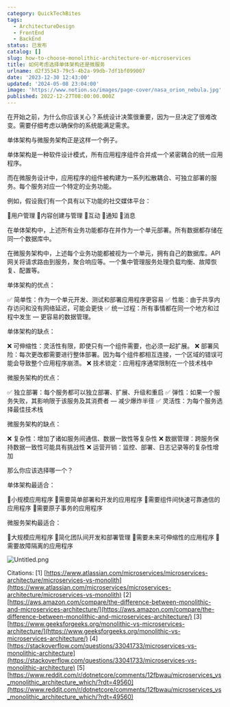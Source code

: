 ```yaml
---
category: QuickTechBites
tags:
  - ArchitectureDesign
  - FrontEnd
  - BackEnd
status: 已发布
catalog: []
slug: how-to-choose-monolithic-architecture-or-microservices
title: 如何考虑选择单体架构还是微服务
urlname: d2f35343-79c5-4b2a-99db-7df1bf099007
date: '2023-12-30 12:43:00'
updated: '2024-05-08 23:04:00'
image: 'https://www.notion.so/images/page-cover/nasa_orion_nebula.jpg'
published: 2022-12-27T08:00:00.000Z
---
```


在开始之前，为什么你应该关心？系统设计决策很重要，因为一旦决定了很难改变。需要仔细考虑以确保你的系统能满足需求。


单体架构与微服务架构正是这样一个例子。


单体架构是一种软件设计模式，所有应用程序组件合并成一个紧密耦合的统一应用程序。


而在微服务设计中，应用程序的组件被构建为一系列松散耦合、可独立部署的服务。每个服务对应一个特定的业务功能。


例如，假设我们有一个具有以下功能的社交媒体平台：


🔸用户管理
🔸内容创建与管理
🔸互动
🔸通知
🔸消息


在单体架构中，上述所有业务功能都存在并作为一个单元部署。所有数据都存储在同一个数据库中。


在微服务架构中，上述每个业务功能都被视为一个单元，拥有自己的数据库。API 网关将请求路由到服务，聚合响应等。一个集中管理服务处理负载均衡、故障恢复、配置等。


单体架构的优点：


✅ 简单性：作为一个单元开发、测试和部署应用程序更容易
✅ 性能：由于共享内存访问和没有网络延迟，可能会更快
✅ 统一过程：所有事情都在同一个地方和过程中发生 — 更容易的数据管理。


单体架构的缺点：


❌ 可伸缩性：灵活性有限，即使只有一个组件需要，也必须一起扩展。
❌ 部署风险：每次更改都需要进行整体部署。因为每个组件都相互连接，一个区域的错误可能会导致整个应用程序崩溃。
❌ 技术锁定：应用程序通常限制在一个技术栈中


微服务架构的优点：


✅ 独立部署：每个服务都可以独立部署、扩展、升级和重启
✅ 弹性：如果一个服务失败，其影响限于该服务及其消费者 — 减少爆炸半径
✅ 灵活性：为每个服务选择最佳技术栈


微服务架构的缺点：


❌ 复杂性：增加了诸如服务间通信、数据一致性等复杂性
❌ 数据管理：跨服务保持数据一致性可能具有挑战性
❌ 运营开销：监控、部署、日志记录等的复杂性增加


那么你应该选择哪一个？


单体架构最适合：


🔹小规模应用程序
🔹需要简单部署和开发的应用程序
🔹需要组件间快速可靠通信的应用程序
🔹需要原子事务的应用程序


微服务架构最适合：


🔸大规模应用程序
🔸简化团队间开发和部署管理
🔸需要未来可伸缩性的应用程序
🔸需要故障隔离的应用程序


![Untitled.png](https://prod-files-secure.s3.us-west-2.amazonaws.com/5d24fe63-e567-4804-86f9-9fdc62e13082/8d149051-cc00-4198-a3d7-e00805eb8f9e/Untitled.png?X-Amz-Algorithm=AWS4-HMAC-SHA256&X-Amz-Content-Sha256=UNSIGNED-PAYLOAD&X-Amz-Credential=ASIAZI2LB4666IZMV2BW%2F20250224%2Fus-west-2%2Fs3%2Faws4_request&X-Amz-Date=20250224T213344Z&X-Amz-Expires=3600&X-Amz-Security-Token=IQoJb3JpZ2luX2VjEP7%2F%2F%2F%2F%2F%2F%2F%2F%2F%2FwEaCXVzLXdlc3QtMiJHMEUCIB97u35CAP1PZ6YE8HVIP4bXGXQhCs%2BiW0a4jhJdqt%2FrAiEAo94A4t4DkC%2FZy%2FrtHSw5oCl65mNHxyeKBoguqxEAgpUq%2FwMINhAAGgw2Mzc0MjMxODM4MDUiDGFBF%2B4WZ0dcakQwjyrcAz%2F9MOH269Q%2BQsYu%2BwU3V32b3Wd1%2F1ahPJNiJSix7miAjjUiaP6kwzRxI1Hk8eNr%2Fol0jI4ZlKs5aAmAbCVnm5vL%2FyPPO2nrOdlaFz0tP6iJpj%2Byo90%2BDzNXsr0LxTeDWJvsKi9QuiTa5xh%2FhvEA0l1CVoTNI11H9KoBs6P%2B9Ap9UpcHtUhtsxw7YZap33vIhKJ3j4Bl%2B1jzW%2F3wMO4z3jI6wTnVTox8CKMiT297cGr3JBGZ8MgwlnnxMS1a%2F7yBwrTnErG00H1ZlFMupvnTrdNIA4XODBCrRdHyZNxN7kdGTI%2FwGKyBzl%2BTsoXu7VpLYL4jica%2FZREybgaFI5tGLZX2aMk%2FLsnyaHgL%2FPrNrRdUgYYCliiT55sZ1hsZ5lC9zysB%2FSoV1FlUpWf8WHEjwhW7NCyI2ep1WVVgN3vedUSLGVUpeV8LaLdHzddby04sftyEgxLSC%2F7prxibSU1%2BK%2B%2BX9aj039V0ZgT8dcvbAsx%2BqeWh%2B9z9rApL2v5iJ1aM0jqHFZDZUGIHmtl0PhLmEG8aOGOOmS%2Bf8zqUO8l8R9s1fzUTH5R5xwjR4Gzej9Mp2MnskNLKAS%2F7JliirCZMeE9m3PlD9N2S84c94e3Lq3XblC8cnhwv3fyS%2FQIiMLHG870GOqUBkEvV9OPBHLNBRobkSNaYLFTPk2wWKrxp3rWscWxfTQqYP8IGcYMu%2BdR7xzwz0ajrKFKOGLAAZv5NhjZsyhK3dFO8%2F%2FKtcZPtF0T%2FPtRhstwHMx7eSjGksCyq7WelJuMieY44OyCY2YBLykCjJSqGlBwTEvldT6w%2FDFl8RyKfqgUwc22ZiUslf%2Bou4%2BPI6js%2FI7LD11QOL4PJGHchVtNpxibUF3Vz&X-Amz-Signature=ade2c60df9552cb48cdeed4cda1c4d1e1623d6c8086c548eb28bd525893b6f14&X-Amz-SignedHeaders=host&x-id=GetObject)


Citations:
[1] [https://www.atlassian.com/microservices/microservices-architecture/microservices-vs-monolith](https://www.atlassian.com/microservices/microservices-architecture/microservices-vs-monolith)
[2] [https://aws.amazon.com/compare/the-difference-between-monolithic-and-microservices-architecture/](https://aws.amazon.com/compare/the-difference-between-monolithic-and-microservices-architecture/)
[3] [https://www.geeksforgeeks.org/monolithic-vs-microservices-architecture/](https://www.geeksforgeeks.org/monolithic-vs-microservices-architecture/)
[4] [https://stackoverflow.com/questions/33041733/microservices-vs-monolithic-architecture](https://stackoverflow.com/questions/33041733/microservices-vs-monolithic-architecture)
[5] [https://www.reddit.com/r/dotnetcore/comments/12fbwau/microservices_vs_monolithic_architecture_which/?rdt=49560](https://www.reddit.com/r/dotnetcore/comments/12fbwau/microservices_vs_monolithic_architecture_which/?rdt=49560)

